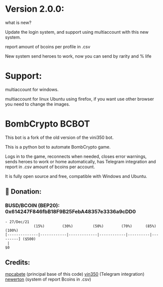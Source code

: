 # Version 2.0.0:
what is new?

Update the login system, and support using multiaccount with this new system.

report amount of bcoins per profile in .csv

New system send heroes to work, now you can send by rarity and % life

# Support:

multiaccount for windows.

multiaccount for linux Ubuntu using firefox, if you want use other browser you need to change the images.

# BombCrypto BCBOT
This bot is a fork of the old version of the vini350 bot.

This is a python bot to automate BombCrypto game.

Logs in to the game, reconnects when needed, closes error warnings, sends heroes to work or home automatically, has Telegram integration and report in .csv amount of bcoins per account.

It is fully open source and free, compatible with Windows and Ubuntu.


## 🎁 Donation:
### BUSD/BCOIN (BEP20): 0x614247F846fbB18F9B25FebA48357e3336a9cDD0

``` 
- 27/Dec/21
             (15%)        (30%)         (50%)        (70%)      (85%)     (100%)
[--------------|------------|-------------|------------|----------|---------] ($500)
 |
$0
```


## Credits:
[mpcabete](https://github.com/mpcabete)  (principal base of this code)
[vin350](https://github.com/vin350) (Telegram integration)
[newerton](https://github.com/newerton) (system of report Bcoins in .csv)